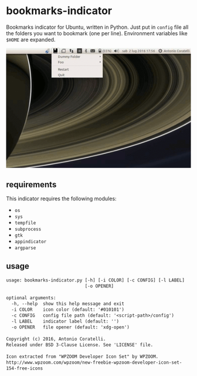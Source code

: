 # bookmarks-indicator
Bookmarks indicator for Ubuntu, written in Python.
Just put in `config` file all the folders you want to bookmark (one per line).
Environment variables like `$HOME` are expanded.

![example](https://raw.githubusercontent.com/antoniocoratelli/bookmarks-indicator/master/res/animation.gif)

## requirements

This indicator requires the following modules:
- `os`
- `sys`
- `tempfile`
- `subprocess`
- `gtk`
- `appindicator`
- `argparse`

## usage
```
usage: bookmarks-indicator.py [-h] [-i COLOR] [-c CONFIG] [-l LABEL]
                              [-o OPENER]

optional arguments:
  -h, --help  show this help message and exit
  -i COLOR    icon color (default: '#010101')
  -c CONFIG   config file path (default: '<script-path>/config')
  -l LABEL    indicator label (default: '')
  -o OPENER   file opener (default: 'xdg-open')

Copyright (c) 2016, Antonio Coratelli.
Released under BSD 3-Clause License. See 'LICENSE' file.

Icon extracted from "WPZOOM Developer Icon Set" by WPZOOM.
http://www.wpzoom.com/wpzoom/new-freebie-wpzoom-developer-icon-set-154-free-icons
```
